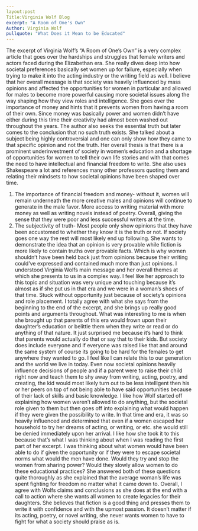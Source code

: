 ```yaml
---
layout:post
Title:Virginia Wolf Blog
excerpt: "A Room of One's Own"
Author: Virginia Wolf
pullquote: "What Does it Mean to be Educated"
---
```

The excerpt of Virginia Wolf’s “A Room of One’s Own” is a very complex article that goes over the hardships and struggles that female writers and actors faced during the Elizabethan era. She really dives deep into how societal preferences basically set women up for failure, especially when trying to make it into the acting industry or the writing field as well. I believe that her overall message is that society was heavily influenced by mass opinions and affected the opportunities for women in particular and allowed for males to become more powerful causing more societal issues along the way shaping how they view roles and intelligence. She goes over the importance of money and hints that it prevents women from having a room of their own. Since money was basically power and women didn’t have either during this time their creativity had almost been washed out throughout the years. The author also seeks the essential truth but later comes to the conclusion that no such truth exists. She talked about a subject being highly controversial and one can only show how they came to that specific opinion and not the truth. Her overall thesis is that there is a prominent underinvestment of society in women’s education and a shortage of opportunities for women to tell their own life stories and with that comes the need to have intellectual and financial freedom to write. She also uses Shakespeare a lot and references many other professors quoting them and relating their mindsets to how societal opinions have been shaped over time. 
1.	The importance of financial freedom and money- without it, women will remain underneath the more creative males and opinions will continue to generate in the male favor. More access to writing material with more money as well as writing novels instead of poetry. Overall, giving the sense that they were poor and less successful writers at the time.
2.	The subjectivity of truth- Most people only show opinions that they have been accustomed to whether they know it is the truth or not. If society goes one way the rest will most likely end up following. She wants to demonstrate the idea that an opinion is very provable while fiction is more likely to contain truths over provable facts. Which is why women shouldn’t have been held back just from opinions because their writing could’ve expressed and contained much more than just opinions.
I understood Virginia Wolfs main message and her overall themes at which she presents to us in a complex way. I feel like her approach to this topic and situation was very unique and touching because it’s almost as if she put us in that era and we were in a woman’s shoes of that time. Stuck without opportunity just because of society’s opinions and role placement. I totally agree with what she says from the beginning to the end of the excerpt, and she brings up really good points and arguments throughout. What was interesting to me is when she brought up that parents of this era would frown upon their daughter’s education or belittle them when they write or read or do anything of that nature. It just surprised me because it’s hard to think that parents would actually do that or say that to their kids. But society does include everyone and if everyone was raised like that and around the same system of course its going to be hard for the females to get anywhere they wanted to go. I feel like I can relate this to our generation and the world we live in today. Even now societal opinions heavily influence decisions of people and if a parent were to raise their child right now and teach them to shy away from writing, acting, poetry, and creating, the kid would most likely turn out to be less intelligent then his or her peers on top of not being able to have said opportunities because of their lack of skills and basic knowledge. I like how Wolf started off explaining how women weren’t allowed to do anything, but the societal role given to them but then goes off into explaining what would happen if they were given the possibility to write. In that time and era, it was so heavily influenced and determined that even if a women escaped her household to try her dreams of acting, or writing, or etc. she would still be denied immediately upon her arrival. I like how she took it to this because that’s what I was thinking about when I was reading the first part of her excerpt. I was thinking about what women would have been able to do if given the opportunity or if they were to escape societal norms what would the men have done. Would they try and stop the women from sharing power? Would they slowly allow women to do these educational practices? She answered both of these questions quite thoroughly as she explained that the average woman’s life was spent fighting for freedom no matter what it came down to. Overall, I agree with Wolfs claims and conclusions as she does at the end with a call to action where she wants all women to create legacies for their daughters. She believes that fiction is a good thing and presses them to write it with confidence and with the upmost passion. It doesn’t matter if its acting, poetry, or novel writing, she never wants women to have to fight for what a society should praise as is. 



